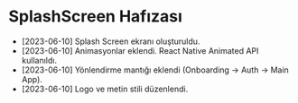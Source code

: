 # SplashScreen Hafızası

- [2023-06-10] Splash Screen ekranı oluşturuldu.
- [2023-06-10] Animasyonlar eklendi. React Native Animated API kullanıldı.
- [2023-06-10] Yönlendirme mantığı eklendi (Onboarding -> Auth -> Main App).
- [2023-06-10] Logo ve metin stili düzenlendi. 